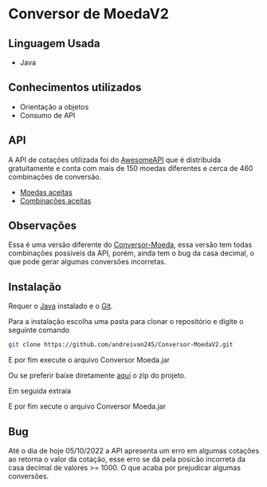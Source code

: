 # Conversor de MoedaV2

## Linguagem Usada
- Java

## Conhecimentos utilizados
- Orientação a objetos
- Consumo de API

## API
A API de cotações utilizada foi do [AwesomeAPI](https://docs.awesomeapi.com.br/api-de-moedas) que é distribuida gratuitamente e conta com mais de 150 moedas diferentes e cerca de 460 combinações de conversão.

- [Moedas aceitas](https://economia.awesomeapi.com.br/xml/available/uniq)
- [Combinações aceitas](https://economia.awesomeapi.com.br/xml/available)

## Observações
Essa é uma versão diferente do [Conversor-Moeda](https://github.com/andreivan245/Conversor-Moeda), essa versão tem todas combinações possíveis da API, porém, ainda tem o bug da casa decimal, o que pode gerar algumas conversões incorretas.

## Instalação


Requer o [Java](https://www.java.com/pt-BR/) instalado e o [Git](https://git-scm.com/).

Para a instalação escolha uma pasta para clonar o repositório e digite o seguinte comando

```sh
git clone https://github.com/andreivan245/Conversor-MoedaV2.git
```

E por fim execute o arquivo Conversor Moeda.jar

Ou se preferir baixe diretamente [aqui](https://github.com/andreivan245/Conversor-MoedaV2/archive/refs/heads/main.zip) o zip do projeto.

Em seguida extraia

E por fim xecute o arquivo Conversor Moeda.jar

## Bug
Até o dia de hoje 05/10/2022 a API apresenta um erro em algumas cotações ao retorna o valor da cotação, esse erro se dá pela posicão incorreta da casa decimal de valores >= 1000. O que acaba por prejudicar algumas conversões.

